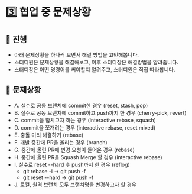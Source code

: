 # 3️⃣️ 협업 중 문제상황
 
## 📜️ 진행
- 아래 문제상황을 하나씩 보면서 해결 방법을 고민해봅니다.
- 스터디원은 문제상황을 해결해보고, 이후 스터디장은 해결방법을 알려줍니다.
- 스터디장은 어떤 명령어를 써야할지 알려주고, 스터디원은 직접 따라합니다.

## 🚨️ 문제상황
- A. 실수로 공동 브랜치에 commit한 경우 (reset, stash, pop)
- B. 실수로 공동 브랜치에 commit하고 push까지 한 경우 (cherry-pick, revert)
- C. commit을 합치고자 하는 경우 (interactive rebase, squash)
- D. commit을 쪼개려는 경우 (interactive rebase, reset mixed)
- E. 충돌 미리 해결하기 (rebase)
- F. 개발 중간에 PR을 올리는 경우 (branch)
- G. 중간에 올린 PR에 변경 요청이 들어온 경우 (rebase)
- H. 중간에 올린 PR을 Squash Merge 할 경우 (interactive rebase)
- I. 실수로 reset --hard 후 push까지 한 경우 (reflog)
  - git rebase -i -> git push -f
  - git reset --hard -> git push -f
- J. 로컬, 원격 브랜치 모두 브랜치명을 변경하고자 할 경우